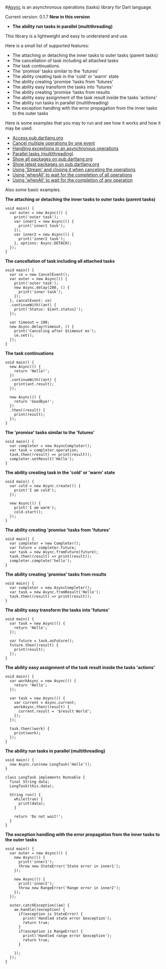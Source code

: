 #[Async](https://github.com/mezoni/async) is an asynchronous operations (tasks) library for Dart language.

Current version: 0.1.7
**New in this version**
- **The ability run tasks in parallel (multithreading)**

This library is a lightweight and easy to understand and use.

Here is a small list of supported features:

 - The attaching or detaching the inner tasks to outer tasks (parent tasks)
 - The cancellation of task including all attached tasks
 - The task continuations
 - The 'promise' tasks similar to the 'futures'
 - The ability creating task in the 'cold' or 'warm' state
 - The ability creating 'promise 'tasks from 'futures'
 - The ability easy transform the tasks into 'futures'
 - The ability creating 'promise 'tasks from results
 - The ability easy assignment of the task result inside the tasks 'actions'
 - The ability run tasks in parallel (multithreading)
 - The exception handling with the error propagation from the inner tasks to the outer tasks
 
Here is some examples that you may to run and see how it works and how it may be used.

 - [Access pub.dartlang.org](https://github.com/mezoni/async/blob/master/example/example_access_pub_dartlang_org.dart)
 - [Cancel multiple operations by one event](https://github.com/mezoni/async/blob/master/example/example_cancel_by_event.dart)
 - [Handling exceptions in an asynchronous operations](https://github.com/mezoni/async/blob/master/example/example_handling_exception.dart)
 - [Parallel tasks (multithreading)](https://github.com/mezoni/async/blob/master/example/example_multithreading.dart)
 - [Show all packages on pub.dartlang.org](https://github.com/mezoni/async/blob/master/example/example_show_all_packages.dart)
 - [Show latest packages on pub.dartlang.org](https://github.com/mezoni/async/blob/master/example/example_show_latest_packages.dart)
 - [Using 'Stream' and closing it when canceling the operations](https://github.com/mezoni/async/blob/master/example/example_using_stream.dart)
 - [Using 'whenAll' to wait for the completion of all operations](https://github.com/mezoni/async/blob/master/example/example_using_when_all.dart)
 - [Using 'whenAll' to wait for the completion of any operation](https://github.com/mezoni/async/blob/master/example/example_using_when_any.dart)
 
Also some basic examples.
 
**The attaching or detaching the inner tasks to outer tasks (parent tasks)**
 
```
void main() {
  var outer = new Async(() {
    print('outer task');
    var inner1 = new Async(() {
      print('inner1 task');
    });
    var inner2 = new Async(() {
      print('inner2 task');
    }, options: Async.DETACH);
  });
}
```

**The cancellation of task including all attached tasks**

```
void main() {
  var ce = new CancelEvent();
  var outer = new Async(() {
    print('outer task');
    new Async.delay(200, () {
      print('inner task');
    });
  }, cancelEvent: ce)
  .continueWith((ant) {
    print('Status: ${ant.status}');
  });

  var timeout = 100;
  new Async.delay(timeout, () {
    print('Canceling after $timeout ms');
    ce.set();
  });
}
```

**The task continuations**

```
void main() {
  new Async(() {
    return 'Hello!';
  })
  .continueWith((ant) {
    print(ant.result);
  });

  new Async(() {
    return 'Goodbye!';
  })
  .then((result) {
    print(result);
  });
}
```
 
**The 'promise' tasks similar to the 'futures'**
  
```
void main() {
  var completer = new AsyncCompleter();
  var task = completer.operation;
  task.then((result) => print(result));
  completer.setResult('Hello');
}
```

**The ability creating task in the 'cold' or 'warm' state**
 
```
void main() {
  var cold = new Async.create(() {
    print('I am cold');
  });

  new Async(() {
    print('I am warm');
    cold.start();
  });
}
```

**The ability creating 'promise 'tasks from 'futures'**
 
```
void main() {
  var completer = new Completer();
  var future = completer.future;
  var task = new Async.fromFuture(future);
  task.then((result) => print(result));
  completer.complete('hello');
}
```

**The ability creating 'promise' tasks from results**
 
``` 
void main() {
  var completer = new AsyncCompleter();
  var task = new Async.fromResult('Hello');
  task.then((result) => print(result));
}
```

**The ability easy transform the tasks into 'futures'**

```
void main() {
  var task = new Async(() {
    return 'Hello';
  });

  var future = task.asFuture();
  future.then((result) {
    print(result);
  });
}
```

**The ability easy assignment of the task result inside the tasks 'actions'**

``` 
void main() {
  var workAsync = new Async(() {
    return 'Hello';
  });

  var task = new Async(() {
    var current = Async.current;
    workAsync.then((result) {
      current.result = '$result World';
    });
  });

  task.then((work) {
    print(work);
  });
}
```

**The ability run tasks in parallel (multithreading)**

```
void main() {
  new Async.run(new LongTask('Hello'));
}

class LongTask implements Runnable {
  final String data;
  LongTask(this.data);

  String run() {
    while(true) {
      print(data);
    }

    return 'Do not wait!';
  }
}
```

**The exception handling with the error propagation from the inner tasks to the outer tasks**
 
```
void main() {
  var outer = new Async(() {
    new Async(() {
      print('inner1');
      throw new StateError('State error in inner1');
    });

    new Async(() {
      print('inner2');
      throw new RangeError('Range error in inner2');
    });
  });

  outer.catchException((ae) {
    ae.handle((exception) {
      if(exception is StateError) {
        print('Handled state error $exception');
        return true;
      }
      if(exception is RangeError) {
        print('Handled range error $exception');
        return true;
      }

    });
  });
}
```